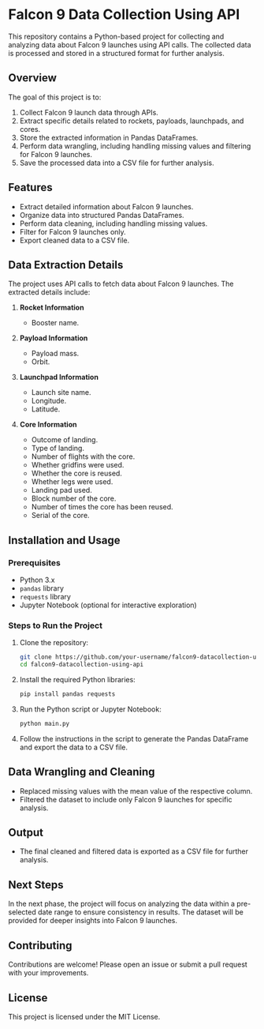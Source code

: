 # Falcon 9 Data Collection Using API

This repository contains a Python-based project for collecting and analyzing data about Falcon 9 launches using API calls. The collected data is processed and stored in a structured format for further analysis.

## Overview

The goal of this project is to:
1. Collect Falcon 9 launch data through APIs.
2. Extract specific details related to rockets, payloads, launchpads, and cores.
3. Store the extracted information in Pandas DataFrames.
4. Perform data wrangling, including handling missing values and filtering for Falcon 9 launches.
5. Save the processed data into a CSV file for further analysis.

## Features

- Extract detailed information about Falcon 9 launches.
- Organize data into structured Pandas DataFrames.
- Perform data cleaning, including handling missing values.
- Filter for Falcon 9 launches only.
- Export cleaned data to a CSV file.

## Data Extraction Details

The project uses API calls to fetch data about Falcon 9 launches. The extracted details include:

1. **Rocket Information**
   - Booster name.

2. **Payload Information**
   - Payload mass.
   - Orbit.

3. **Launchpad Information**
   - Launch site name.
   - Longitude.
   - Latitude.

4. **Core Information**
   - Outcome of landing.
   - Type of landing.
   - Number of flights with the core.
   - Whether gridfins were used.
   - Whether the core is reused.
   - Whether legs were used.
   - Landing pad used.
   - Block number of the core.
   - Number of times the core has been reused.
   - Serial of the core.

## Installation and Usage

### Prerequisites
- Python 3.x
- `pandas` library
- `requests` library
- Jupyter Notebook (optional for interactive exploration)

### Steps to Run the Project

1. Clone the repository:
   ```bash
   git clone https://github.com/your-username/falcon9-datacollection-using-api.git
   cd falcon9-datacollection-using-api
   ```

2. Install the required Python libraries:
   ```bash
   pip install pandas requests
   ```

3. Run the Python script or Jupyter Notebook:
   ```bash
   python main.py
   ```

4. Follow the instructions in the script to generate the Pandas DataFrame and export the data to a CSV file.

## Data Wrangling and Cleaning

- Replaced missing values with the mean value of the respective column.
- Filtered the dataset to include only Falcon 9 launches for specific analysis.

## Output

- The final cleaned and filtered data is exported as a CSV file for further analysis.

## Next Steps

In the next phase, the project will focus on analyzing the data within a pre-selected date range to ensure consistency in results. The dataset will be provided for deeper insights into Falcon 9 launches.

## Contributing

Contributions are welcome! Please open an issue or submit a pull request with your improvements.

## License

This project is licensed under the MIT License.
